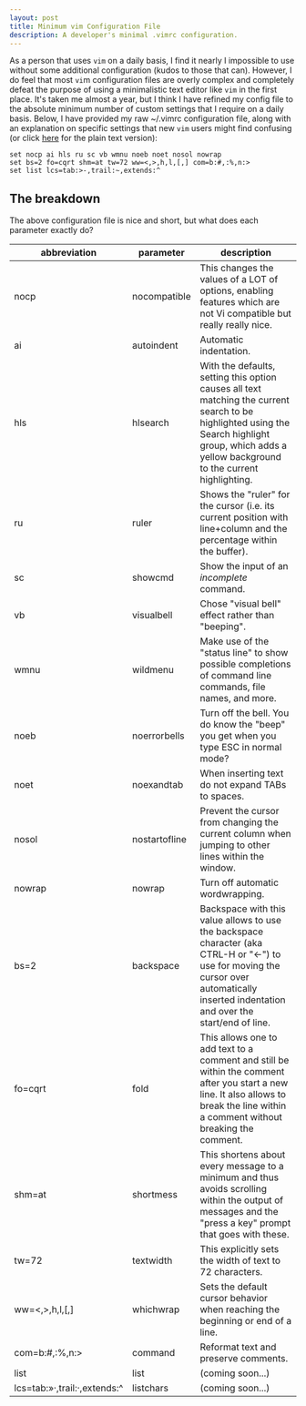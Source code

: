 ```yaml
---
layout: post
title: Minimum vim Configuration File
description: A developer's minimal .vimrc configuration.
---
```


As a person that uses `vim` on a daily basis, I find it nearly I
impossible to use without some additional configuration (kudos to those
that can). However, I do feel that most `vi`m configuration files are
overly complex and completely defeat the purpose of using a minimalistic
text editor like `vim` in the first place. It's taken me almost a year,
but I think I have refined my config file to the absolute minimum number
of custom settings that I require on a daily basis. Below, I have
provided my raw ~/.vimrc configuration file, along with an explanation
on specific settings that new `vim` users might find confusing (or click
[here](.vimrc) for the plain text version):

```vimrc
set nocp ai hls ru sc vb wmnu noeb noet nosol nowrap
set bs=2 fo=cqrt shm=at tw=72 ww=<,>,h,l,[,] com=b:#,:%,n:>
set list lcs=tab:>-,trail:~,extends:^
```

## The breakdown

The above configuration file is nice and short, but what does each
parameter exactly do?


|abbreviation                |parameter    |description               |
|----------------------------|-------------|--------------------------|
|nocp                        |nocompatible |This changes the values of a LOT of options, enabling features which are not Vi compatible but really really nice.|
|ai                          |autoindent   |Automatic indentation.|
|hls                         |hlsearch     |With the defaults, setting this option causes all text matching the current search to be highlighted using the Search highlight group, which adds a yellow background to the current highlighting.|
|ru                          |ruler        |Shows the "ruler" for the cursor (i.e. its current position with line+column and the percentage within the buffer).|
|sc                          |showcmd      |Show the input of an *incomplete* command.|
|vb                          |visualbell   |Chose "visual bell" effect rather than "beeping".|
|wmnu                        |wildmenu     |Make use of the "status line" to show possible completions of command line commands, file names, and more.|
|noeb                        |noerrorbells |Turn off the bell. You do know the "beep" you get when you type ESC in normal mode?|
|noet                        |noexandtab   |When inserting text do not expand TABs to spaces.|
|nosol                       |nostartofline|Prevent the cursor from changing the current column when jumping to other lines within the window.|
|nowrap                      |nowrap       |Turn off automatic wordwrapping.|
|bs=2                        |backspace    |Backspace with this value allows to use the backspace character (aka CTRL-H or "<-") to use for moving the cursor over automatically inserted indentation and over the start/end of line.|
|fo=cqrt                     |fold         |This allows one to add text to a comment and still be within the comment after you start a new line. It also allows to break the line within a comment without breaking the comment.|
|shm=at                      |shortmess    |This shortens about every message to a minimum and thus avoids scrolling within the output of messages and the "press a key" prompt that goes with these.|
|tw=72                       |textwidth    |This explicitly sets the width of text to 72 characters.|
|ww=<,>,h,l,[,]              |whichwrap    |Sets the default cursor behavior when reaching the beginning or end of a line.|
|com=b:#,:%,n:>              |command      |Reformat text and preserve comments.|
|list                        |list         |(coming soon...)|
|lcs=tab:»·,trail:·,extends:^|listchars    |(coming soon...)|
